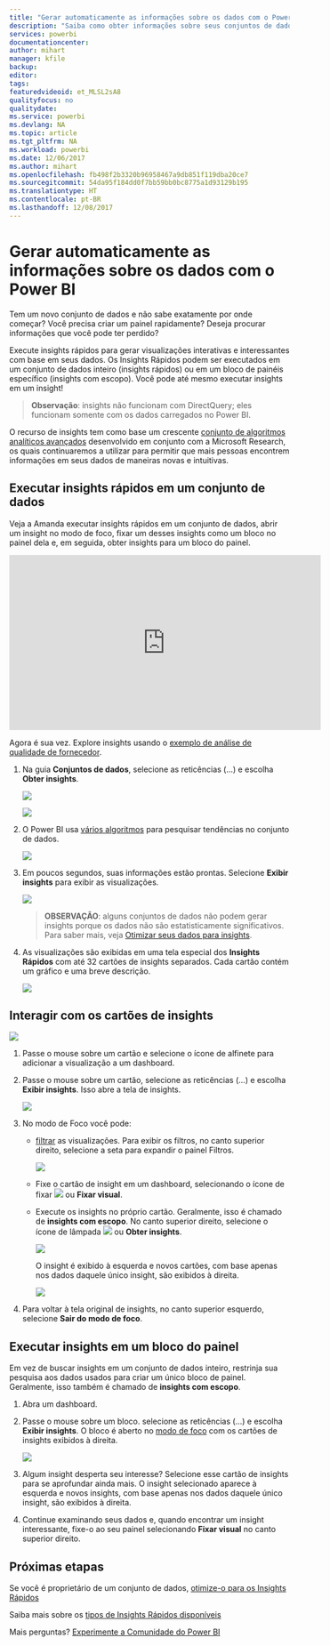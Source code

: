 ```yaml
---
title: "Gerar automaticamente as informações sobre os dados com o Power BI"
description: "Saiba como obter informações sobre seus conjuntos de dados e blocos de painéis."
services: powerbi
documentationcenter: 
author: mihart
manager: kfile
backup: 
editor: 
tags: 
featuredvideoid: et_MLSL2sA8
qualityfocus: no
qualitydate: 
ms.service: powerbi
ms.devlang: NA
ms.topic: article
ms.tgt_pltfrm: NA
ms.workload: powerbi
ms.date: 12/06/2017
ms.author: mihart
ms.openlocfilehash: fb498f2b3320b96958467a9db851f119dba20ce7
ms.sourcegitcommit: 54da95f184dd0f7bb59bb0bc8775a1d93129b195
ms.translationtype: HT
ms.contentlocale: pt-BR
ms.lasthandoff: 12/08/2017
---
```

# <a name="automatically-generate-data-insights-with-power-bi"></a>Gerar automaticamente as informações sobre os dados com o Power BI
Tem um novo conjunto de dados e não sabe exatamente por onde começar?  Você precisa criar um painel rapidamente?  Deseja procurar informações que você pode ter perdido?

Execute insights rápidos para gerar visualizações interativas e interessantes com base em seus dados. Os Insights Rápidos podem ser executados em um conjunto de dados inteiro (insights rápidos) ou em um bloco de painéis específico (insights com escopo). Você pode até mesmo executar insights em um insight!

> **Observação**: insights não funcionam com DirectQuery; eles funcionam somente com os dados carregados no Power BI.
> 
> 

O recurso de insights tem como base um crescente [conjunto de algoritmos analíticos avançados](service-insight-types.md) desenvolvido em conjunto com a Microsoft Research, os quais continuaremos a utilizar para permitir que mais pessoas encontrem informações em seus dados de maneiras novas e intuitivas.

## <a name="run-quick-insights-on-a-dataset"></a>Executar insights rápidos em um conjunto de dados
Veja a Amanda executar insights rápidos em um conjunto de dados, abrir um insight no modo de foco, fixar um desses insights como um bloco no painel dela e, em seguida, obter insights para um bloco do painel.

<iframe width="560" height="315" src="https://www.youtube.com/embed/et_MLSL2sA8" frameborder="0" allowfullscreen></iframe>


Agora é sua vez. Explore insights usando o [exemplo de análise de qualidade de fornecedor](sample-supplier-quality.md).

1. Na guia **Conjuntos de dados**, selecione as reticências (...) e escolha **Obter insights**.
   
    ![](media/service-insights/power-bi-ellipses.png)
   
    ![](media/service-insights/power-bi-tab.png)
2. O Power BI usa [vários algoritmos](service-insight-types.md) para pesquisar tendências no conjunto de dados.
   
    ![](media/service-insights/pbi_autoinsightssearching.png)
3. Em poucos segundos, suas informações estão prontas.  Selecione **Exibir insights** para exibir as visualizações.
   
    ![](media/service-insights/pbi_autoinsightsuccess.png)
   
   > **OBSERVAÇÃO**: alguns conjuntos de dados não podem gerar insights porque os dados não são estatisticamente significativos.  Para saber mais, veja [Otimizar seus dados para insights](service-insights-optimize.md).
   > 
   > 
1. As visualizações são exibidas em uma tela especial dos **Insights Rápidos** com até 32 cartões de insights separados. Cada cartão contém um gráfico e uma breve descrição.
   
    ![](media/service-insights/power-bi-insights.png)

## <a name="interact-with-the-insight-cards"></a>Interagir com os cartões de insights
  ![](media/service-insights/pbi_hover.png)

1. Passe o mouse sobre um cartão e selecione o ícone de alfinete para adicionar a visualização a um dashboard.
2. Passe o mouse sobre um cartão, selecione as reticências (...) e escolha **Exibir insights**. Isso abre a tela de insights.
   
    ![](media/service-insights/power-bi-insight-focus.png)
3. No modo de Foco você pode:
   
   * [filtrar](service-interact-with-a-report-in-reading-view.md) as visualizações.  Para exibir os filtros, no canto superior direito, selecione a seta para expandir o painel Filtros.
     
        ![](media/service-insights/power-bi-insights-filter-new.png)
   * Fixe o cartão de insight em um dashboard, selecionando o ícone de fixar ![](media/service-insights/power-bi-pin-icon.png) ou **Fixar visual**.
   * Execute os insights no próprio cartão. Geralmente, isso é chamado de **insights com escopo**. No canto superior direito, selecione o ícone de lâmpada ![](media/service-insights/power-bi-bulb-icon.png) ou **Obter insights**.
     
       ![](media/service-insights/pbi-autoinsights-tile.png)
     
     O insight é exibido à esquerda e novos cartões, com base apenas nos dados daquele único insight, são exibidos à direita.
     
       ![](media/service-insights/power-bi-insights-on-insights-new.png)
4. Para voltar à tela original de insights, no canto superior esquerdo, selecione **Sair do modo de foco**.

## <a name="run-insights-on-a-dashboard-tile"></a>Executar insights em um bloco do painel
Em vez de buscar insights em um conjunto de dados inteiro, restrinja sua pesquisa aos dados usados para criar um único bloco de painel. Geralmente, isso também é chamado de **insights com escopo**.

1. Abra um dashboard.
2. Passe o mouse sobre um bloco. selecione as reticências (...) e escolha **Exibir insights**. O bloco é aberto no [modo de foco](service-focus-mode.md) com os cartões de insights exibidos à direita.    
   
    ![](media/service-insights/pbi-insights-tile.png)    
4. Algum insight desperta seu interesse? Selecione esse cartão de insights para se aprofundar ainda mais. O insight selecionado aparece à esquerda e novos insights, com base apenas nos dados daquele único insight, são exibidos à direita.    
6. Continue examinando seus dados e, quando encontrar um insight interessante, fixe-o ao seu painel selecionando **Fixar visual** no canto superior direito.

## <a name="next-steps"></a>Próximas etapas
Se você é proprietário de um conjunto de dados, [otimize-o para os Insights Rápidos](service-insights-optimize.md)

Saiba mais sobre os [tipos de Insights Rápidos disponíveis](service-insight-types.md)

Mais perguntas? [Experimente a Comunidade do Power BI](http://community.powerbi.com/)

